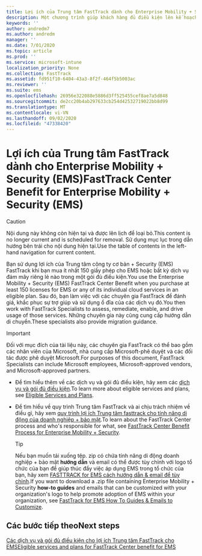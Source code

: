 ```yaml
---
title: Lợi ích của Trung tâm FastTrack dành cho Enterprise Mobility + Security (EMS)
description: Một chương trình giúp khách hàng đủ điều kiện lên kế hoạch và triển khai InTune và Azure Active Directory Premium
keywords: ''
author: andredm7
ms.author: andredm
manager: ''
ms.date: 7/01/2020
ms.topic: article
ms.prod: ''
ms.service: microsoft-intune
localization_priority: None
ms.collection: FastTrack
ms.assetid: fd951f10-6404-43a3-8f2f-464f5b5003ac
ms.reviewer: ''
ms.suite: ems
ms.openlocfilehash: 26956e322088e5886d3ff525455cef8ae7a5d848
ms.sourcegitcommit: de2cc20b4ab297633cb254d42532719022bb8d99
ms.translationtype: MT
ms.contentlocale: vi-VN
ms.lasthandoff: 09/02/2020
ms.locfileid: "47338420"
---
```

# <a name="fasttrack-center-benefit-for-enterprise-mobility--security-ems"></a><span data-ttu-id="1c2f1-103">Lợi ích của Trung tâm FastTrack dành cho Enterprise Mobility + Security (EMS)</span><span class="sxs-lookup"><span data-stu-id="1c2f1-103">FastTrack Center Benefit for Enterprise Mobility + Security (EMS)</span></span>

> [!CAUTION]
> <span data-ttu-id="1c2f1-104">Nội dung này không còn hiện tại và được lên lịch để loại bỏ.</span><span class="sxs-lookup"><span data-stu-id="1c2f1-104">This content is no longer current and is scheduled for removal.</span></span> <span data-ttu-id="1c2f1-105">Sử dụng mục lục trong dẫn hướng bên trái cho nội dung hiện tại.</span><span class="sxs-lookup"><span data-stu-id="1c2f1-105">Use the table of contents in the left-hand navigation for current content.</span></span>


<span data-ttu-id="1c2f1-106">Bạn sử dụng lợi ích của Trung tâm công ty cơ bản + Security (EMS) FastTrack khi bạn mua ít nhất 150 giấy phép cho EMS hoặc bất kỳ dịch vụ đám mây riêng lẻ nào trong một gói đủ điều kiện.</span><span class="sxs-lookup"><span data-stu-id="1c2f1-106">You use the Enterprise Mobility + Security (EMS) FastTrack Center Benefit when you purchase at least 150 licenses for EMS or any of its individual cloud services in an eligible plan.</span></span> <span data-ttu-id="1c2f1-107">Sau đó, bạn làm việc với các chuyên gia FastTrack để đánh giá, khắc phục sự trợ giúp và sử dụng ổ đĩa của các dịch vụ đó.</span><span class="sxs-lookup"><span data-stu-id="1c2f1-107">You then work with FastTrack Specialists to assess, remediate, enable, and drive usage of those services.</span></span> <span data-ttu-id="1c2f1-108">Những chuyên gia này cũng cung cấp hướng dẫn di chuyển.</span><span class="sxs-lookup"><span data-stu-id="1c2f1-108">These specialists also provide migration guidance.</span></span> 

> [!IMPORTANT]
> <span data-ttu-id="1c2f1-109">Đối với mục đích của tài liệu này, các chuyên gia FastTrack có thể bao gồm các nhân viên của Microsoft, nhà cung cấp Microsoft-phê duyệt và các đối tác được phê duyệt Microsoft.</span><span class="sxs-lookup"><span data-stu-id="1c2f1-109">For purposes of this document, FastTrack Specialists can include Microsoft employees, Microsoft-approved vendors, and Microsoft-approved partners.</span></span>

- <span data-ttu-id="1c2f1-110">Để tìm hiểu thêm về các dịch vụ và gói đủ điều kiện, hãy xem các [dịch vụ và gói đủ điều kiện](M365-eligible-services-and-plans.md).</span><span class="sxs-lookup"><span data-stu-id="1c2f1-110">To learn more about eligible services and plans, see [Eligible Services and Plans](M365-eligible-services-and-plans.md).</span></span>

- <span data-ttu-id="1c2f1-111">Để tìm hiểu về quy trình Trung tâm FastTrack và ai chịu trách nhiệm về điều gì, hãy xem [quy trình lợi ích Trung tâm fasttrack cho tính năng di động của doanh nghiệp + bảo mật](EMS-fasttrack-process.md).</span><span class="sxs-lookup"><span data-stu-id="1c2f1-111">To learn about the FastTrack Center process and who's responsible for what, see [FastTrack Center Benefit Process for Enterprise Mobility + Security](EMS-fasttrack-process.md).</span></span>

    > [!TIP]
    > <span data-ttu-id="1c2f1-112">Nếu bạn muốn tải xuống tệp. zip có chứa tính năng di động doanh nghiệp + bảo mật **hướng dẫn** và email có thể được tùy chỉnh với logo tổ chức của bạn để giúp thúc đẩy việc áp dụng EMS trong tổ chức của bạn, hãy xem [FASTTRACK for EMS cách hướng dẫn & email để tùy chỉnh](https://gallery.technet.microsoft.com/FastTrack-for-EMS-How-To-f170da4c).</span><span class="sxs-lookup"><span data-stu-id="1c2f1-112">If you want to download a .zip file containing Enterprise Mobility + Security **how-to guides** and emails that can be customized with your organization's logo to help promote adoption of EMS within your organization, see [FastTrack for EMS How To Guides & Emails to Customize](https://gallery.technet.microsoft.com/FastTrack-for-EMS-How-To-f170da4c).</span></span>

## <a name="next-steps"></a><span data-ttu-id="1c2f1-113">Các bước tiếp theo</span><span class="sxs-lookup"><span data-stu-id="1c2f1-113">Next steps</span></span>

[<span data-ttu-id="1c2f1-114">Các dịch vụ và gói đủ điều kiện cho lợi ích Trung tâm FastTrack cho EMS</span><span class="sxs-lookup"><span data-stu-id="1c2f1-114">Eligible services and plans for FastTrack Center benefit for EMS</span></span>](M365-eligible-services-and-plans.md)